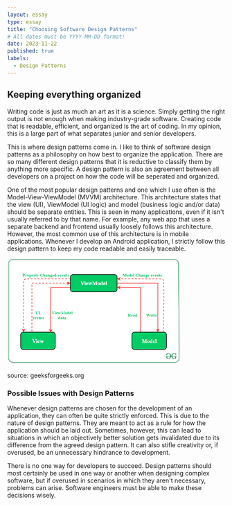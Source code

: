 ```yaml
---
layout: essay
type: essay
title: "Choosing Software Design Patterns"
# All dates must be YYYY-MM-DD format!
date: 2023-11-22
published: true
labels:
  - Design Patterns
---
```


## Keeping everything organized

Writing code is just as much an art as it is a science. Simply getting the right output is not enough when making industry-grade software. Creating code that is readable, efficient, and organized is the art of coding. In my opinion, this is a large part of what separates junior and senior developers.

This is where design patterns come in. I like to think of software design patterns as a philosophy on how best to organize the application. There are so many different design patterns that it is reductive to classify them by anything more specific. A design pattern is also an agreement between all developers on a project on how the code will be seperated and organized.

One of the most popular design patterns and one which I use often is the Model-View-ViewModel (MVVM) architecture. This architecture states that the view (UI), ViewModel (UI logic) and model (business logic and/or data) should be separate entities.
This is seen in many applications, even if it isn't usually referred to by that name.
For example, any web app that uses a separate backend and frontend usually loosely follows this architecture.
However, the most common use of this architecture is in mobile applications. Whenever I develop an Android application, I strictly follow this design pattern to keep my code readable and easily traceable.

<img width="400px" class="rounded float-start pe-4" src="../img/MVVMSchema.png">

source: geeksforgeeks.org

### Possible Issues with Design Patterns

Whenever design patterns are chosen for the development of an application, they can often be quite strictly enforced. This is due to the nature of design patterns. They are meant to act as a rule for how the application should be laid out.
Sometimes, however, this can lead to situations in which an objectively better solution gets invalidated due to its difference from the agreed design pattern. It can also stifle creativity or, if overused, be an unnecessary hindrance to development.

There is no one way for developers to succeed. Design patterns should most certainly be used in one way or another when designing complex software, but if overused in scenarios in which they aren't necessary, problems can arise. Software engineers must be able to make these decisions wisely.
